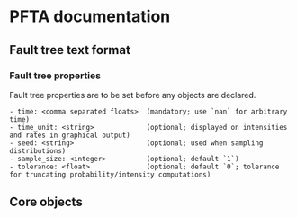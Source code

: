# PFTA documentation

## Fault tree text format

### Fault tree properties

Fault tree properties are to be set before any objects are declared.

```
- time: <comma separated floats>  (mandatory; use `nan` for arbitrary time)
- time_unit: <string>             (optional; displayed on intensities and rates in graphical output)
- seed: <string>                  (optional; used when sampling distributions)
- sample_size: <integer>          (optional; default `1`)
- tolerance: <float>              (optional; default `0`; tolerance for truncating probability/intensity computations)
```


## Core objects
